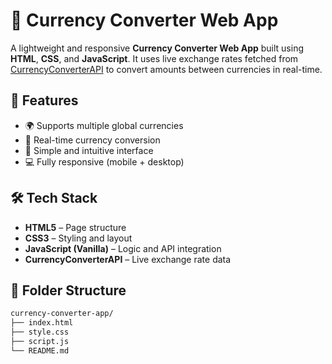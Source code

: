 # 💱 Currency Converter Web App

A lightweight and responsive **Currency Converter Web App** built using **HTML**, **CSS**, and **JavaScript**. It uses live exchange rates fetched from [CurrencyConverterAPI](https://www.currencyconverterapi.com/) to convert amounts between currencies in real-time.

## 🚀 Features

- 🌍 Supports multiple global currencies
- 🔄 Real-time currency conversion
- 🧠 Simple and intuitive interface
- 💻 Fully responsive (mobile + desktop)

## 🛠️ Tech Stack

- **HTML5** – Page structure
- **CSS3** – Styling and layout
- **JavaScript (Vanilla)** – Logic and API integration
- **CurrencyConverterAPI** – Live exchange rate data

## 📂 Folder Structure

```bash
currency-converter-app/
├── index.html
├── style.css
├── script.js
└── README.md
